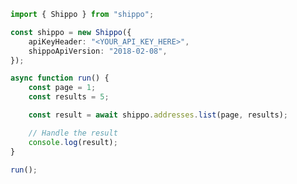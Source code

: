 <!-- Start SDK Example Usage [usage] -->
```typescript
import { Shippo } from "shippo";

const shippo = new Shippo({
    apiKeyHeader: "<YOUR_API_KEY_HERE>",
    shippoApiVersion: "2018-02-08",
});

async function run() {
    const page = 1;
    const results = 5;

    const result = await shippo.addresses.list(page, results);

    // Handle the result
    console.log(result);
}

run();

```
<!-- End SDK Example Usage [usage] -->